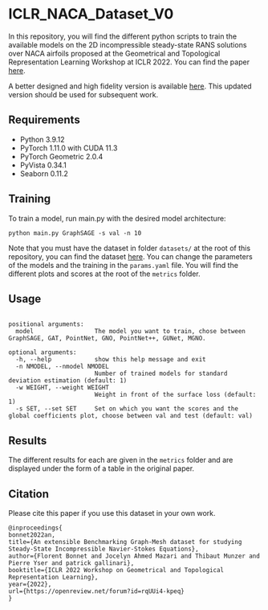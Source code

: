 # ICLR_NACA_Dataset_V0
In this repository, you will find the different python scripts to train the available models on the 2D incompressible steady-state RANS solutions over NACA airfoils proposed at the Geometrical and Topological Representation Learning Workshop at ICLR 2022. You can find the paper [here](https://openreview.net/forum?id=rqUUi4-kpeq).

A better designed and high fidelity version is available [here](https://github.com/Extrality/AirfRANS). This updated version should be used for subsequent work.

## Requirements
* Python 3.9.12
* PyTorch 1.11.0 with CUDA 11.3
* PyTorch Geometric 2.0.4
* PyVista 0.34.1
* Seaborn 0.11.2

## Training
To train a model, run main.py with the desired model architecture:

```
python main.py GraphSAGE -s val -n 10
```

Note that you must have the dataset in folder ```datasets/``` at the root of this repository, you can find the dataset [here](https://data.isir.upmc.fr/extrality/2D_RANS_NACA_Dataset.zip). You can change the parameters of the models and the training in the ```params.yaml``` file. You will find the different plots and scores at the root of the ```metrics``` folder.

## Usage
```usage: main.py [-h] [-n NMODEL] [-w WEIGHT] [-s SET] model

positional arguments:
  model                 The model you want to train, chose between GraphSAGE, GAT, PointNet, GNO, PointNet++, GUNet, MGNO.

optional arguments:
  -h, --help            show this help message and exit
  -n NMODEL, --nmodel NMODEL
                        Number of trained models for standard deviation estimation (default: 1)
  -w WEIGHT, --weight WEIGHT
                        Weight in front of the surface loss (default: 1)
  -s SET, --set SET     Set on which you want the scores and the global coefficients plot, choose between val and test (default: val)
 ```
 
 ## Results
The different results for each are given in the ```metrics``` folder and are displayed under the form of a table in the original paper.

## Citation
Please cite this paper if you use this dataset in your own work.

```
@inproceedings{
bonnet2022an,
title={An extensible Benchmarking Graph-Mesh dataset for studying Steady-State Incompressible Navier-Stokes Equations},
author={Florent Bonnet and Jocelyn Ahmed Mazari and Thibaut Munzer and Pierre Yser and patrick gallinari},
booktitle={ICLR 2022 Workshop on Geometrical and Topological Representation Learning},
year={2022},
url={https://openreview.net/forum?id=rqUUi4-kpeq}
}
```
